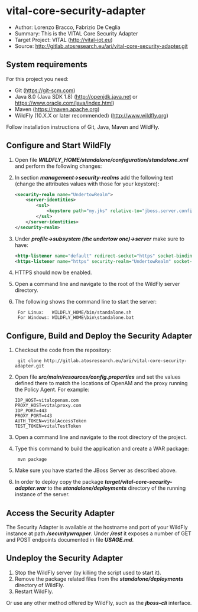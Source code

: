 # vital-core-security-adapter

* Author: Lorenzo Bracco, Fabrizio De Ceglia
* Summary: This is the VITAL Core Security Adapter
* Target Project: VITAL (<http://vital-iot.eu>)
* Source: <http://gitlab.atosresearch.eu/ari/vital-core-security-adapter.git>

## System requirements

For this project you need:

* Git (<https://git-scm.com>)
* Java 8.0 (Java SDK 1.8) (<http://openjdk.java.net> or <https://www.oracle.com/java/index.html>)
* Maven (<https://maven.apache.org>)
* WildFly (10.X.X or later recommended) (<http://www.wildfly.org>)

Follow installation instructions of Git, Java, Maven and WildFly.

## Configure and Start WildFly

1. Open file **_WILDFLY_HOME/standalone/configuration/standalone.xml_** and perform the following changes:
  1. In section **_management->security-realms_** add the following text (change the attributes values with those for your keystore):

        ```xml
        <security-realm name="UndertowRealm">
            <server-identities>
                <ssl>
                    <keystore path="my.jks" relative-to="jboss.server.config.dir" keystore-password="password" alias="mycert" key-password="password"/>
                </ssl>
            </server-identities>
        </security-realm>
        ```

  2. Under **_profile->subsystem (the undertow one)->server_** make sure to have:

        ```xml
        <http-listener name="default" redirect-socket="https" socket-binding="http"/>
        <https-listener name="https" security-realm="UndertowRealm" socket-binding="https"/>
        ```

  3. HTTPS should now be enabled.
2. Open a command line and navigate to the root of the WildFly server directory.
3. The following shows the command line to start the server:

        For Linux:   WILDFLY_HOME/bin/standalone.sh
        For Windows: WILDFLY_HOME\bin\standalone.bat

## Configure, Build and Deploy the Security Adapter

1. Checkout the code from the repository:

        git clone http://gitlab.atosresearch.eu/ari/vital-core-security-adapter.git

2. Open file **_src/main/resources/config.properties_** and set the values defined there to match the locations of OpenAM and the proxy running the Policy Agent. For example:

      ```
      IDP_HOST=vitalopenam.com
      PROXY_HOST=vitalproxy.com
      IDP_PORT=443
      PROXY_PORT=443
      AUTH_TOKEN=vitalAccessToken
      TEST_TOKEN=vitalTestToken
      ```

3. Open a command line and navigate to the root directory of the project.
4. Type this command to build the application and create a WAR package:

        mvn package

5. Make sure you have started the JBoss Server as described above.
6. In order to deploy copy the package **_target/vital-core-security-adapter.war_** to the **_standalone/deployments_** directory of the running instance of the server.

## Access the Security Adapter

The Security Adapter is available at the hostname and port of your WildFly instance at path **_/securitywrapper_**. Under **_/rest_** it exposes a number of GET and POST endpoints documented in file **_USAGE.md_**.

## Undeploy the Security Adapter

1. Stop the WildFly server (by killing the script used to start it).
2. Remove the package related files from the **_standalone/deployments_** directory of WildFly.
3. Restart WildFly.

Or use any other method offered by WildFly, such as the **_jboss-cli_** interface.

